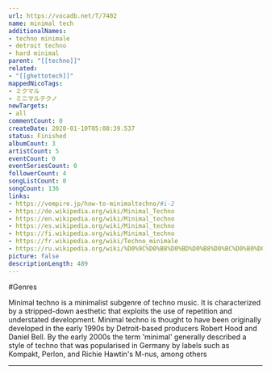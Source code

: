 ```yaml
---
url: https://vocadb.net/T/7402
name: minimal tech
additionalNames: 
- techno minimale
- detroit techno
- hard minimal
parent: "[[techno]]"
related:
- "[[ghettotech]]"
mappedNicoTags:
- ミクマル
- ミニマルテクノ
newTargets:
- all
commentCount: 0
createDate: 2020-01-10T05:08:39.537
status: Finished
albumCount: 3
artistCount: 5
eventCount: 0
eventSeriesCount: 0
followerCount: 4
songListCount: 0
songCount: 136
links: 
- https://vempire.jp/how-to-minimaltechno/#i-2
- https://de.wikipedia.org/wiki/Minimal_Techno
- https://en.wikipedia.org/wiki/Minimal_techno
- https://es.wikipedia.org/wiki/Minimal_techno
- https://fi.wikipedia.org/wiki/Minimal_techno
- https://fr.wikipedia.org/wiki/Techno_minimale
- https://ru.wikipedia.org/wiki/%D0%9C%D0%B8%D0%BD%D0%B8%D0%BC%D0%B0%D0%BB-%D1%82%D0%B5%D1%85%D0%BD%D0%BE
picture: false
descriptionLength: 489
---
```


#Genres

Minimal techno is a minimalist subgenre of techno music. It is characterized by a stripped-down aesthetic that exploits the use of repetition and understated development. 
Minimal techno is thought to have been originally developed in the early 1990s by Detroit-based producers Robert Hood and Daniel Bell. By the early 2000s the term 'minimal' generally described a style of techno that was popularised in Germany by labels such as Kompakt, Perlon, and Richie Hawtin's M-nus, among others

---

